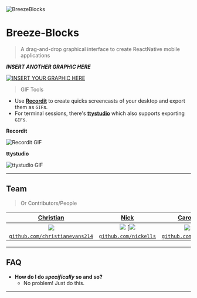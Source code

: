 <img src="http://i.imgur.com/Mx6Glyv.png" title="BreezeBlocks" alt="BreezeBlocks">

# Breeze-Blocks

> A drag-and-drop graphical interface to create ReactNative mobile applications


***INSERT ANOTHER GRAPHIC HERE***

[![INSERT YOUR GRAPHIC HERE](http://i.imgur.com/dt8AUb6.png)]()

> GIF Tools

- Use <a href="http://recordit.co/" target="_blank">**Recordit**</a> to create quicks screencasts of your desktop and export them as `GIF`s.
- For terminal sessions, there's <a href="https://github.com/chjj/ttystudio" target="_blank">**ttystudio**</a> which also supports exporting `GIF`s.

**Recordit**

![Recordit GIF](http://g.recordit.co/iLN6A0vSD8.gif)

**ttystudio**

![ttystudio GIF](https://raw.githubusercontent.com/chjj/ttystudio/master/img/example.gif)

---

## Team

> Or Contributors/People

| <a href="https://github.com/christianevans214" target="_blank">**Christian**</a> | <a href="https://github.com/nickells" target="_blank">**Nick**</a> | <a href="https://github.com/cez213" target="_blank">**Caroln**</a> | <a href="https://github.com/pat310" target="_blank">**Patrick**</a> |
| :---: |:---:| :---:| :---:|
| <img src="https://avatars0.githubusercontent.com/u/11511427?v=3&s=400?s=200">|<img src="https://avatars1.githubusercontent.com/u/10698677?v=3&s=400?s=200"> [<img src="https://avatars1.githubusercontent.com/u/12144611?v=3&s=400?s=200">  | <img src="https://avatars3.githubusercontent.com/u/12212504?v=3&s=460?s=200"> |
| <a href="http://github.com/christianevans214" target="_blank">`github.com/christianevans214`</a> | <a href="http://github.com/nickells" target="_blank">`github.com/nickells`</a> | <a href="http://github.com/cez213" target="_blank">`github.com/cez213`</a> | <a href="http://github.com/pat310" target="_blank">`github.com/pat310`</a> |

---

## FAQ

- **How do I do *specifically* so and so?**
    - No problem! Just do this.

---